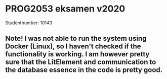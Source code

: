 # PROG2053 eksamen v2020
Studentnumber: 10143

## Note! I was not able to run the system using Docker (Linux), so I haven't checked if the functionality is working. I am however pretty sure that the LitElement and communication to the database essence in the code is pretty good.
